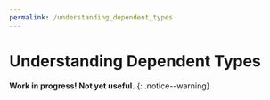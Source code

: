```yaml
---
permalink: /understanding_dependent_types
---
```


# Understanding Dependent Types

__Work in progress! Not yet useful.__
{: .notice--warning}

